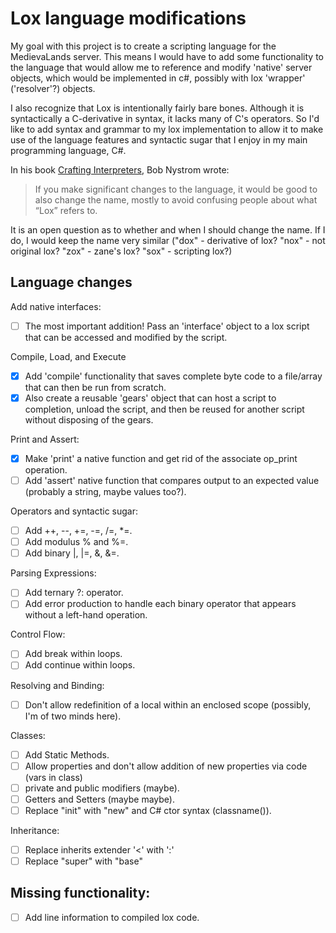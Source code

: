 # Lox language modifications
My goal with this project is to create a scripting language for the MedievaLands server. This means I would have to add some functionality to the language that would allow me to reference and modify 'native' server objects, which would be implemented in c#, possibly with lox 'wrapper' ('resolver'?) objects.

I also recognize that Lox is intentionally fairly bare bones. Although it is syntactically a C-derivative in syntax, it lacks many of C's operators. So I'd like to add syntax and grammar to my lox implementation to allow it to make use of the language features and syntactic sugar that I enjoy in my main programming language, C#.

In his book [Crafting Interpreters](http://craftinginterpreters.com/optimization.html), Bob Nystrom wrote:
> If you make significant changes to the language, it would be good to also change the name, mostly to avoid confusing people about what “Lox” refers to.

It is an open question as to whether and when I should change the name. If I do, I would keep the name very similar ("dox" - derivative of lox? "nox" - not original lox? "zox" - zane's lox? "sox" - scripting lox?)

## Language changes

Add native interfaces:
- [ ] The most important addition! Pass an 'interface' object to a lox script that can be accessed and modified by the script.

Compile, Load, and Execute
- [x] Add 'compile' functionality that saves complete byte code to a file/array that can then be run from scratch.
- [x] Also create a reusable 'gears' object that can host a script to completion, unload the script, and then be reused for another script without disposing of the gears.

Print and Assert:
-[x] Make 'print' a native function and get rid of the associate op_print operation.
-[ ] Add 'assert' native function that compares output to an expected value (probably a string, maybe values too?).

Operators and syntactic sugar:
- [ ] Add ++, --, +=, -=, /=, *=.
- [ ] Add modulus % and %=.
- [ ] Add binary |, |=, &, &=.

Parsing Expressions:
- [ ] Add ternary ?: operator.
- [ ] Add error production to handle each binary operator that appears without a left-hand operation.

Control Flow:
- [ ] Add break within loops.
- [ ] Add continue within loops.

Resolving and Binding:
- [ ] Don't allow redefinition of a local within an enclosed scope (possibly, I'm of two minds here).

Classes:
- [ ] Add Static Methods.
- [ ] Allow properties and don't allow addition of new properties via code (vars in class)
- [ ] private and public modifiers (maybe).
- [ ] Getters and Setters (maybe maybe).
- [ ] Replace "init" with "new" and C# ctor syntax (classname()).

Inheritance:
- [ ] Replace inherits extender '<' with ':'
- [ ] Replace "super" with "base"

## Missing functionality:
- [ ] Add line information to compiled lox code.
